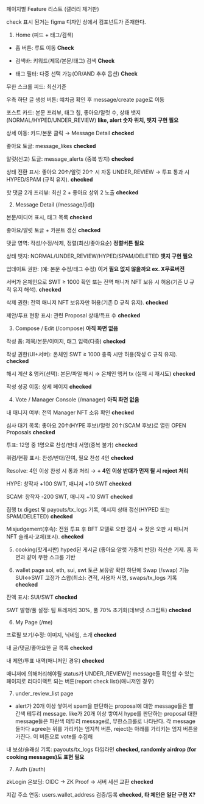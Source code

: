 페이지별 Feature 리스트 (갤러리 제거판)

check 표시 된거는 figma 디자인 상에서 컴포넌트가 존재한다.

1) Home (피드 + 태그/검색)

- 홈 버튼: 루트 이동 **Check**

- 검색바: 키워드(제목/본문/태그) 검색 **Check**

- 태그 필터: 다중 선택 가능(OR/AND 추후 옵션) **Check**

무한 스크롤 피드: 최신기준

우측 하단 글 생성 버튼: 예치금 확인 후 message/create page로 이동

포스트 카드: 본문 프리뷰, 태그 칩, 좋아요/알럿 수, 상태 뱃지(NORMAL/HYPED/UNDER_REVIEW) **like, alert 숫자 위치, 뱃지 구현 필요**

상세 이동: 카드/본문 클릭 → Message Detail **checked**

좋아요 토글: message_likes **checked**

알럿(신고) 토글: message_alerts (중복 방지) **checked**

상태 전환 표시: 좋아요 20↑/알럿 20↑ 시 자동 UNDER_REVIEW → 투표 통과 시 HYPED/SPAM (규칙 유지). **checked**

핫 댓글 2개 프리뷰: 최신 2 + 좋아요 상위 2 노출 **checked**

2) Message Detail (/message/[id])

본문/미디어 표시, 태그 목록 **checked**

좋아요/알럿 토글 + 카운트 갱신 **checked**

댓글 영역: 작성/수정/삭제, 정렬(최신/좋아요순) **정렬버튼 필요**

상태 뱃지: NORMAL/UNDER_REVIEW/HYPED/SPAM/DELETED **뱃지 구현 필요**

업데이트 권한: (예: 본문 수정/태그 수정) **이거 필요 없지 않을까요 ex. X무료버전**

서버가 온체인으로 SWT ≥ 1000 확인 또는 전역 매니저 NFT 보유 시 허용(기존 U 규칙 유지 해석). **checked**

삭제 권한: 전역 매니저 NFT 보유자만 허용(기존 D 규칙 유지). **checked**

제안/투표 현황 표시: 관련 Proposal 상태/득표 수 **checked**

3) Compose / Edit (/compose) **아직 화면 없음**

작성 폼: 제목/본문/이미지, 태그 입력(다중) **checked**

작성 권한(UI+서버): 온체인 SWT ≥ 1000 충족 시만 허용(작성 C 규칙 유지). **checked**

해시 계산 & 앵커(선택): 본문/파일 해시 → 온체인 앵커 tx (실패 시 재시도) **checked**

작성 성공 이동: 상세 페이지 **checked**

4) Vote / Manager Console (/manager) **아직 화면 없음**

내 매니저 여부: 전역 Manager NFT 소유 확인 **checked**

심사 대기 목록: 좋아요 20↑(HYPE 후보)/알럿 20↑(SCAM 후보)로 열린 OPEN Proposals **checked**

투표: 12명 중 1명으로 찬성/반대 서명(중복 불가) **checked**

쿼럼/현황 표시: 찬성/반대/잔여, 필요 찬성 4인 **checked**

Resolve: 4인 이상 찬성 시 통과 처리 → **+ 4인 이상 반대가 먼저 될 시 reject 처리**

HYPE: 창작자 +100 SWT, 매니저 +10 SWT **checked**

SCAM: 창작자 -200 SWT, 매니저 +10 SWT **checked**

집행 tx digest 및 payouts/tx_logs 기록, 메시지 상태 갱신(HYPED 또는 SPAM/DELETED) **checked**

Misjudgement(후속): 전원 투표 후 BFT 모델로 오판 검사 → 잦은 오판 시 매니저 NFT 슬래시·교체(표시). **checked**

5) cooking(핫게시판)
hyped된 게시글 (좋아요·알럿 가중치 반영) 최신순 기제. 
홈 화면과 같이 무한 스크롤 기반

6) wallet page
sol, eth, sui, swt 토큰 보유량 확인
하단에 Swap (/swap) 기능
SUI↔SWT 고정가 스왑(최소): 견적, 사용자 서명, swaps/tx_logs 기록 **checked**

잔액 표시: SUI/SWT **checked**

SWT 발행/풀 설정: 팀 트레저리 30%, 풀 70% 초기화(데브넷 스크립트) **checked**

6) My Page (/me)

프로필 보기/수정: 이미지, 닉네임, 소개 **checked**

내 글/댓글/좋아요한 글 목록 **checked**

내 제안/투표 내역(매니저인 경우) **checked**

매니저에 의해처리해야될 status가 UNDER_REVIEW인 message들 확인할 수 있는 페이지로 리다이랙트 되는 버튼(report check list)(매니저인 경우)


7) under_review_list page
 - alert가 20개 이상 쌓여서 spam을 판단하는 proposal에 대한 message들은 빨간색 테두리 message. like가 20개 이상 쌓여서 hype를 판단하는 proposal 대한 message들은 파란색 테두리 message로, 무한스크롤로 나타난다.
 각 message들마다 agree는 위를 가리키는 엄지척 버튼, reject는 아래를 가리키는 엄지 버튼을 가진다. 이 버튼으로 vote를 수집해 


내 보상/슬래싱 기록: payouts/tx_logs 타임라인 **checked, randomly airdrop (for cooking messages)도 표현 필요**

7) Auth (/auth) 

zkLogin 온보딩: OIDC → ZK Proof → 서버 세션 교환 **checked**

지갑 주소 연동: users.wallet_address 검증/등록 **checked, 타 체인은 일단 구현 X?**